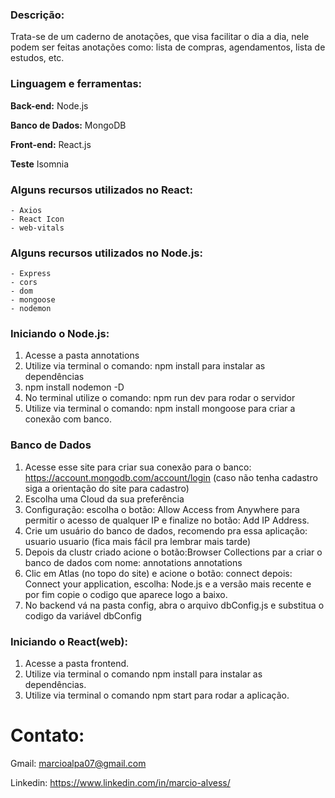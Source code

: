 
### Descrição:
Trata-se de um caderno de anotações, que visa facilitar o dia a dia, nele podem ser feitas anotações como: lista de compras, agendamentos, lista de estudos, etc.

### Linguagem e ferramentas:

**Back-end:** Node.js

**Banco de Dados:** MongoDB

**Front-end:** React.js

**Teste** Isomnia

### Alguns recursos utilizados no React:

    - Axios
    - React Icon
    - web-vitals  

### Alguns recursos utilizados no Node.js:

    - Express
    - cors
    - dom
    - mongoose
    - nodemon

### Iniciando o Node.js:

1. Acesse a pasta annotations
2. Utilize via terminal o comando: npm install para instalar as dependências
3. npm install nodemon -D
4. No terminal utilize o comando:  npm run dev  para rodar o servidor
5. Utilize via terminal o comando: npm install mongoose  para criar a conexão com banco.

### Banco de Dados

1. Acesse esse site para criar sua conexão para o banco:  https://account.mongodb.com/account/login (caso não tenha cadastro siga a orientação do site para cadastro)
2. Escolha uma Cloud da sua preferência
3. Configuração: escolha o botão: Allow Access from Anywhere para permitir o acesso de qualquer IP e finalize no botão: Add IP Address.
4. Crie um usuário do banco de dados, recomendo pra essa aplicação: usuario  usuario (fica mais fácil pra lembrar mais tarde) 
5. Depois da clustr criado acione o botão:Browser Collections  par a criar o banco de dados com nome: annotations  annotations
6. Clic em Atlas (no topo do site) e acione o botão: connect depois: Connect your application, escolha: Node.js e a versão mais recente e por fim copie o codigo que aparece logo a baixo.
7. No backend vá na pasta config, abra o arquivo dbConfig.js e substitua o codigo da variável dbConfig

### Iniciando o React(web):

1. Acesse a pasta frontend.
2. Utilize via terminal o comando npm install para instalar as dependências.
3. Utilize via terminal o comando npm start para rodar a aplicação.

# Contato:

  Gmail: marcioalpa07@gmail.com 
  
  Linkedin: https://www.linkedin.com/in/marcio-alvess/
